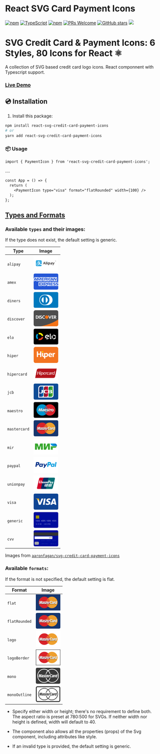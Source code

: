 # React SVG Card Payment Icons 

[![npm](https://img.shields.io/npm/v/react-svg-credit-card-payment-icons)](https://www.npmjs.com/package/react-svg-credit-card-payment-icons)
[![TypeScript](https://badgen.net/npm/types/env-var)](http://www.typescriptlang.org/)
[![​npm​](https://img.shields.io/npm/dm/react-svg-credit-card-payment-icons)](https://www.npmjs.com/package/react-svg-credit-card-payment-icons)
[![PRs Welcome](https://img.shields.io/badge/PRs-welcome-brightgreen.svg?style=flat-square)](http://makeapullrequest.com)
[![GitHub stars](https://img.shields.io/github/stars/marcovoliveira/react-svg-credit-card-payment-icons.svg?style=social)](https://github.com/marcovoliveira/react-svg-credit-card-payment-icons)
[![](https://img.shields.io/badge/-Contribute%20with%20a%20%E2%98%85!-%23ffd700)](https://github.com/marcovoliveira/react-svg-credit-card-payment-icons)

# SVG Credit Card & Payment Icons: 6 Styles, 80 Icons for React ⚛️
A collection of SVG based credit card logo icons. 
React componnent with Typescript support.

### [Live Demo](https://marcovoliveira.github.io/react-svg-credit-card-payment-icons/?path=/docs/payment-cards--docs)


## 💿 Installation


1) Install this package:
```bash
npm install react-svg-credit-card-payment-icons
# or
yarn add react-svg-credit-card-payment-icons
```

### 📦 Usage

```tsx
import { PaymentIcon } from 'react-svg-credit-card-payment-icons';
```
....
```tsx
const App = () => {
  return (
    <PaymentIcon type="visa" format="flatRounded" width={100} />
  );
};
```
## [Types and Formats](https://marcovoliveira.github.io/react-svg-credit-card-payment-icons/?path=/story/test-your-card--default&args=type:Generic)

### Available `types` and their images:

If the type does not exist, the default setting is generic.

|Type    |Image
|---    |---
|`alipay`    |<img src="https://github.com/marcovoliveira/react-svg-credit-card-payment-icons/raw/main/src/icons/flat-rounded/alipay.svg" width=80/>
|`amex` |<img src="https://github.com/marcovoliveira/react-svg-credit-card-payment-icons/raw/main/src/icons/flat-rounded/amex.svg" width=80/>
|`diners`    |<img src="https://github.com/marcovoliveira/react-svg-credit-card-payment-icons/raw/main/src/icons/flat-rounded/diners.svg" width=80/>
|`discover`   |<img src="https://github.com/marcovoliveira/react-svg-credit-card-payment-icons/raw/main/src/icons/flat-rounded/discover.svg" width=80/>
|`elo`    |<img src="https://github.com/marcovoliveira/react-svg-credit-card-payment-icons/raw/main/src/icons/flat-rounded/elo.svg" width=80/>
|`hiper`    |<img src="https://github.com/marcovoliveira/react-svg-credit-card-payment-icons/raw/main/src/icons/flat-rounded/hiper.svg" width=80/>
|`hipercard`   |<img src="https://github.com/marcovoliveira/react-svg-credit-card-payment-icons/raw/main/src/icons/flat-rounded/hipercard.svg" width=80/>
|`jcb`    |<img src="https://github.com/marcovoliveira/react-svg-credit-card-payment-icons/raw/main/src/icons/flat-rounded/jcb.svg" width=80/>
|`maestro`   |<img src="https://github.com/marcovoliveira/react-svg-credit-card-payment-icons/raw/main/src/icons/flat-rounded/maestro.svg" width=80/>
|`mastercard`   |<img src="https://github.com/marcovoliveira/react-svg-credit-card-payment-icons/raw/main/src/icons/flat-rounded/mastercard.svg" width=80/>
|`mir`    |<img src="https://github.com/marcovoliveira/react-svg-credit-card-payment-icons/raw/main/src/icons/flat-rounded/mir.svg" width=80/>
|`paypal`    |<img src="https://github.com/marcovoliveira/react-svg-credit-card-payment-icons/raw/main/src/icons/flat-rounded/paypal.svg" width=80/>
|`unionpay`   |<img src="https://github.com/marcovoliveira/react-svg-credit-card-payment-icons/raw/main/src/icons/flat-rounded/unionpay.svg" width=80/>
|`visa`    |<img src="https://github.com/marcovoliveira/react-svg-credit-card-payment-icons/raw/main/src/icons/flat-rounded/visa.svg" width=80/>
|`generic`  |<img src="https://github.com/marcovoliveira/react-svg-credit-card-payment-icons/raw/main/src/icons/flat-rounded/generic.svg" width=80/>
|`cvv`  |<img src="https://github.com/marcovoliveira/react-svg-credit-card-payment-icons/raw/main/src/icons/flat-rounded/code.svg" width=80/>

Images from [`aaronfagan/svg-credit-card-payment-icons`](https://github.com/aaronfagan/svg-credit-card-payment-icons)


### Available `formats`:

If the format is not specified, the default setting is flat. 

|Format    |Image
|---    |---
|`flat`    |<img src="https://github.com/marcovoliveira/react-svg-credit-card-payment-icons/raw/main/src/icons/flat/mastercard.svg" width=80/>
|`flatRounded`    |<img src="https://github.com/marcovoliveira/react-svg-credit-card-payment-icons/raw/main/src/icons/flat-rounded/mastercard.svg" width=80/>
|`logo`    |<img src="https://github.com/marcovoliveira/react-svg-credit-card-payment-icons/raw/main/src/icons/logo/mastercard.svg" width=80/>
|`logoBorder`    |<img src="https://github.com/marcovoliveira/react-svg-credit-card-payment-icons/raw/main/src/icons/logo-border/mastercard.svg" width=80/>
|`mono`    |<img src="https://github.com/marcovoliveira/react-svg-credit-card-payment-icons/raw/main/src/icons/mono/mastercard.svg" width=80/>
|`monoOutline`    |<img src="https://github.com/marcovoliveira/react-svg-credit-card-payment-icons/raw/main/src/icons/mono-outline/mastercard.svg" width=80/>


* Specify either width or height; there's no requirement to define both. The aspect ratio is preset at 780:500 for SVGs. If neither width nor height is defined, width will default to 40.

* The component also allows all the properties (props) of the Svg component, including attributes like style.

* If an invalid type is provided, the default setting is generic.